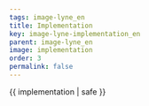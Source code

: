 ```yaml
---
tags: image-lyne_en
title: Implementation
key: image-lyne-implementation_en
parent: image-lyne_en
image: implementation
order: 3
permalink: false  
---
```

 {{ implementation | safe }}


